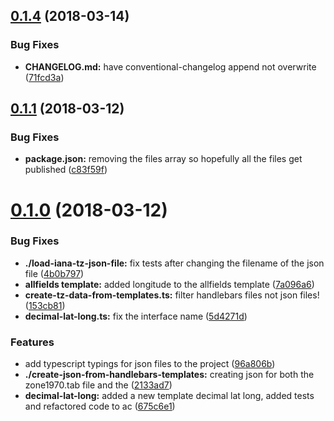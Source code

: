 <a name="0.1.4"></a>
## [0.1.4](https://github.com/vespertilian/IANA-Timezone-JSON-Generator-and-Importer/compare/v0.1.1...v0.1.4) (2018-03-14)


### Bug Fixes

* **CHANGELOG.md:** have conventional-changelog append not overwrite ([71fcd3a](https://github.com/vespertilian/IANA-Timezone-JSON-Generator-and-Importer/commit/71fcd3a))



<a name="0.1.1"></a>
## [0.1.1](https://github.com/vespertilian/IANA-Timezone-JSON-Generator-and-Importer/compare/v0.1.0...v0.1.1) (2018-03-12)


### Bug Fixes

* **package.json:** removing the files array so hopefully all the files get published ([c83f59f](https://github.com/vespertilian/IANA-Timezone-JSON-Generator-and-Importer/commit/c83f59f))



<a name="0.1.0"></a>
# [0.1.0](https://github.com/vespertilian/IANA-Timezone-JSON-Generator-and-Importer/compare/7a096a6...v0.1.0) (2018-03-12)


### Bug Fixes

* **./load-iana-tz-json-file:** fix tests after changing the filename of the json file ([4b0b797](https://github.com/vespertilian/IANA-Timezone-JSON-Generator-and-Importer/commit/4b0b797))
* **allfields template:** added longitude to the allfields template ([7a096a6](https://github.com/vespertilian/IANA-Timezone-JSON-Generator-and-Importer/commit/7a096a6))
* **create-tz-data-from-templates.ts:** filter handlebars files not json files! ([153cb81](https://github.com/vespertilian/IANA-Timezone-JSON-Generator-and-Importer/commit/153cb81))
* **decimal-lat-long.ts:** fix the interface name ([5d4271d](https://github.com/vespertilian/IANA-Timezone-JSON-Generator-and-Importer/commit/5d4271d))


### Features

* add typescript typings for json files to the project ([96a806b](https://github.com/vespertilian/IANA-Timezone-JSON-Generator-and-Importer/commit/96a806b))
* **./create-json-from-handlebars-templates:** creating json for both the zone1970.tab file and the ([2133ad7](https://github.com/vespertilian/IANA-Timezone-JSON-Generator-and-Importer/commit/2133ad7))
* **decimal-lat-long:** added a new template decimal lat long, added tests and refactored code to ac ([675c6e1](https://github.com/vespertilian/IANA-Timezone-JSON-Generator-and-Importer/commit/675c6e1))



